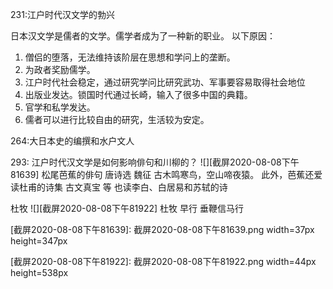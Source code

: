 231:江户时代汉文学的勃兴

日本汉文学是儒者的文学。儒学者成为了一种新的职业。
以下原因：
1. 僧侣的堕落，无法维持该阶层在思想和学问上的垄断。
2. 为政者奖励儒学。
3. 江户时代社会稳定，通过研究学问比研究武功、军事要容易取得社会地位
4. 出版业发达。锁国时代通过长崎，输入了很多中国的典籍。
5. 官学和私学发达。
6. 儒者可以进行比较自由的研究，生活较为安定。


264:大日本史的编撰和水户文人


293:
江户时代汉文学是如何影响俳句和川柳的？
![][截屏2020-08-08下午81639] 松尾芭蕉的俳句 
唐诗选 魏征 古木鸣寒鸟，空山啼夜猿。
此外，芭蕉还爱读杜甫的诗集 古文真宝 等
也读李白、白居易和苏轼的诗


杜牧
![][截屏2020-08-08下午81922]
杜牧 早行 垂鞭信马行

[截屏2020-08-08下午81639]: 截屏2020-08-08下午81639.png width=37px height=347px

[截屏2020-08-08下午81922]: 截屏2020-08-08下午81922.png width=44px height=538px